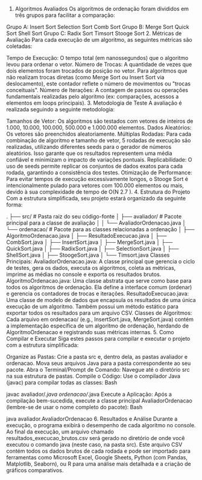 1. Algoritmos Avaliados
Os algoritmos de ordenação foram divididos em três grupos para facilitar a comparação:

Grupo A:
Insert Sort
Selection Sort
Comb Sort
Grupo B:
Merge Sort
Quick Sort
Shell Sort
Grupo C:
Radix Sort
Timsort
Stooge Sort
2. Métricas de Avaliação
Para cada execução de um algoritmo, as seguintes métricas são coletadas:

Tempo de Execução: O tempo total (em nanossegundos) que o algoritmo levou para ordenar o vetor.
Número de Trocas: A quantidade de vezes que dois elementos foram trocados de posição no vetor. Para algoritmos que não realizam trocas diretas (como Merge Sort ou Insert Sort via deslocamento), este contador reflete o número de movimentos ou "trocas conceituais".
Número de Iterações: A contagem de passos ou operações fundamentais realizadas pelo algoritmo (ex: comparações, acessos a elementos em loops principais).
3. Metodologia de Teste
A avaliação é realizada seguindo a seguinte metodologia:

Tamanhos de Vetor: Os algoritmos são testados com vetores de inteiros de 1.000, 10.000, 100.000, 500.000 e 1.000.000 elementos.
Dados Aleatórios: Os vetores são preenchidos aleatoriamente.
Múltiplas Rodadas: Para cada combinação de algoritmo e tamanho de vetor, 5 rodadas de execução são realizadas, utilizando diferentes seeds para o gerador de números aleatórios. Isso garante que os resultados representem uma média confiável e minimizam o impacto de variações pontuais.
Replicabilidade: O uso de seeds permite replicar os conjuntos de dados exatos para cada rodada, garantindo a consistência dos testes.
Otimização de Performance: Para evitar tempos de execução excessivamente longos, o Stooge Sort é intencionalmente pulado para vetores com 100.000 elementos ou mais, devido à sua complexidade de tempo de O(N 
2.7
 ).
4. Estrutura do Projeto
Com a estrutura simplificada, seu projeto estará organizado da seguinte forma:

.
├── src/                      # Pasta raiz do seu código-fonte
│   ├── avaliador/            # Pacote principal para a classe de avaliação
│   │   └── AvaliadorOrdenacao.java
│   └── ordenacao/            # Pacote para as classes relacionadas a ordenação
│       ├── AlgoritmoOrdenacao.java
│       ├── ResultadoExecucao.java
│       ├── CombSort.java
│       ├── InsertSort.java
│       ├── MergeSort.java
│       ├── QuickSort.java
│       ├── RadixSort.java
│       ├── SelectionSort.java
│       ├── ShellSort.java
│       ├── StoogeSort.java
│       └── Timsort.java
Classes Principais:
AvaliadorOrdenacao.java: A classe principal que gerencia o ciclo de testes, gera os dados, executa os algoritmos, coleta as métricas, imprime as médias no console e exporta os resultados brutos.
AlgoritmoOrdenacao.java: Uma classe abstrata que serve como base para todos os algoritmos de ordenação. Ela define a interface comum (ordenar) e gerencia os contadores de trocas e iterações.
ResultadoExecucao.java: Uma classe de modelo de dados que encapsula os resultados de uma única execução de um algoritmo. Também possui um método estático para exportar todos os resultados para um arquivo CSV.
Classes de Algoritmos: Cada arquivo em ordenacao/ (e.g., InsertSort.java, MergeSort.java) contém a implementação específica de um algoritmo de ordenação, herdando de AlgoritmoOrdenacao e registrando suas métricas internas.
5. Como Compilar e Executar
Siga estes passos para compilar e executar o projeto com a estrutura simplificada:

Organize as Pastas: Crie a pasta src e, dentro dela, as pastas avaliador e ordenacao. Mova seus arquivos Java para a pasta correspondente ao seu pacote.
Abra o Terminal/Prompt de Comando: Navegue até o diretório src na sua estrutura de pastas.
Compile o Código: Use o compilador Java (javac) para compilar todas as classes:
Bash

javac avaliador/*.java ordenacao/*.java
Execute a Aplicação: Após a compilação bem-sucedida, execute a classe principal AvaliadorOrdenacao (lembre-se de usar o nome completo do pacote):
Bash

java avaliador.AvaliadorOrdenacao
6. Resultados e Análise
Durante a execução, o programa exibirá o desempenho de cada algoritmo no console.
Ao final da execução, um arquivo chamado resultados_execucao_brutos.csv será gerado no diretório de onde você executou o comando java (neste caso, na pasta src).
Este arquivo CSV contém todos os dados brutos de cada rodada e pode ser importado para ferramentas como Microsoft Excel, Google Sheets, Python (com Pandas, Matplotlib, Seaborn), ou R para uma análise mais detalhada e a criação de gráficos comparativos.
